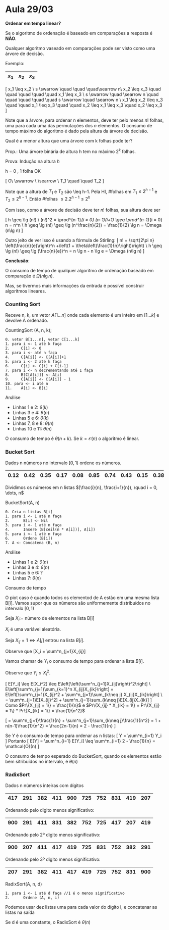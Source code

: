 # Aula 29/03

**Ordenar em tempo linear?**

Se o algoritmo de ordenação é baseado em comparações a resposta é **NÃO**.

Qualquer algoritmo vaseado em comparações pode ser visto como uma árvore de decisão.

Exemplo:

| $x_1$ | $x_2$ | $x_3$|
--|-|-

\[
    x_1 \leq x_2 \\
    s \swarrow \quad \quad \quad\searrow n\\
    x_2 \leq x_3 \quad \quad \quad \quad \quad x_1 \leq x_3 \\
    s \swarrow   \quad \searrow n \quad \quad \quad \quad \quad s \swarrow  \quad \searrow n \\
    x_1 \leq x_2 \leq x_3  \quad \quad x_1 \leq x_3  \quad \quad x_2 \leq x_1 \leq x_3  \quad x_2 \leq x_3
\]

Note que a árvore, para ordenar n elementos, deve ter pelo menos $n!$ folhas, uma para cada uma das permutações dos $n$ elementos. O consumo de tempo máximo do algoritmo é dado pela altura da árvore de decisão.

Qual é a menor altura que uma árvore com k folhas pode ter?

Prop.: Uma árvore binária de altura h tem no máximo $2^k$ folhas.

Prova: Indução na altura $h$

h = 0 , 1 folha OK

\[
    O\\
    \swarrow  \ \searrow \\
    T_1 \quad \quad T_2
\]

Note que a altura de $T_1$ e $T_2$ são \leq h-1. Pela HI, #folhas em $T_1 \leq 2^{h-1}$ e $T_2 \leq 2^{h-1}$. Então #folhas $\leq 2.2^{h-1} \leq 2^h$

Com isso, como a árvore de decisão deve ter $n!$ folhas, sua altura deve ser

\[
    h \geq \lg (n!) \\
    (n!)^2 = \prod^{n-1}_{i = 0} (n-1)(i+1) \geq \prod^{n-1}_{i = 0} n = n^n \\
    h \geq \lg (n!) \geq \lg (n^\frac{n}{2}) = \frac{1}{2} \lg n = \Omega (n\lg n)
\]

Outro jeito de ver isso é usando a fórmula de Stirling:
\[
    n! = \sqrt{2\pi n} \left(\frac{n}{e}\right)^n +\left(1 + \theta\left(\frac{1}{n}\right)\right) \\
    h \geq \lg (n!) \geq \lg (\frac{n}{e})^n = n \lg n - n \lg e = \Omega (n\lg n)
\]  

**Conclusão**:

O consumo de tempo de qualquer algoritmo de ordenação baseado em comparação é $\Omega (n\lg n)$.

Mas, se tivermos mais informações da entrada é possível construir algoritmos lineares.

### Counting Sort

Receve n, k, um vetor $A[1\dots n]$ onde cada elemento é um inteiro em $[1\dots k]$ e devolve A ordenado.

CountingSort (A, n, k);
```
0. vetor B[1...n], vetor C[1...k]
1. para i <- 1 até k faça
2.     C[i] <- 0
3. para i <- até n faça
4.     C[A[i]] <- C[A[i]]+1
5. para i <- 2 até k faça
6.     C[i] <- C[i] + C[i-1]
7. para i <- n decrementando até 1 faça
8.     B[C[A[i]]] <- A[i]
9.     C[A[i]] <- C[A[i]] - 1
10. para <- i até n
11.    A[i] <- B[i]
```
Análise

* Linhas 1 e 2: $\theta (k)$
* Linhas 3 e 4: $\theta (n)$
* Linhas 5 e 6: $\theta (k)$
* Linhas 7, 8 e 8: $\theta (n)$
* Linhas 10 e 11: $\theta (n)$

O consumo de tempo é $\theta(n+k)$. Se $k = \mathcal{O}(n)$ o algoritmo é linear.

### Bucket Sort

Dados n números no intervalo $[0, 1)$ ordene os números.

$0.12$ |$0.42$ |$0.35$|$0.17$|$0.08$|$0.85$|$0.74$|$0.43$|$0.15$|$0.38$
-|-|-|-|-|-|-|-|-|-

Dividimos os números em n listas $[\frac{i}{n}, \frac{i+1}{n}), \quad i = 0, \dots, n$

BucketSort(A, n)
```
0. Cria n listas B[i]
1. para i <- 1 até n faça
2.      B[i] <- Nil
3. para i <- 1 até n faça
4.      Insere (B[ceil(n * A[i])], A[i])
5. para i <- 1 até n faça
6.      Ordene (B[i])
7. A <- Concatena (B, n)
```

Análise

* Linhas 1 e 2: $\theta (n)$
* Linhas 3 e 4: $\theta (n)$
* Linhas 5 e 6: $?$
* Linhas 7: $\theta (n)$

Consumo de tempo

O piot caso é quando todos os elementod de A estão em uma mesma lista B[i]. Vamos supor que os números são uniformemente distribuídos no intervalo $[0,1)$

Seja $X_i :=$ número de elementos na lista B[i]

$X_i$ é uma variável aleatória.

Seja $X_{ij} = 1 \Leftrightarrow A[j]$ entrou na lista $B[i]$.

Observe que \[X_i = \sum^n_{j=1}X_{ij}\]

Vamos chamar de $Y_i$ o consumo de tempo para ordenar a lista $B[i]$.

Observe que $Y_i \leq X_i^2$.

\[
    E[Y_i] \leq E[X_i^2]  \leq E\left[\left(\sum^n_{j=1}X_{ij}\right)^2\right] \\
    E\left[\sum^n_{j=1}\sum_{k=1}^n X_{ij}X_{ik}\right] = E\left[\sum^n_{j=1}X_{ij}^2 + \sum^n_{j=1}\sum_{k\neq j} X_{ij}X_{ik}\right] \\
    = \sum^n_{j=1}E[X_{ij}^2] + \sum^n_{j=1}\sum_{k\neq j}E[X_{ij}X_{ik}]
\]
Como $Pr\{X_{ij} = 1\} = \frac{1}{n}$ e $Pr\{X_{ij} * X_{ik} = 1\} = Pr\{X_{ij} = 1\} * Pr\{X_{ik} = 1\} = \frac{1}{n^2}$

\[
    = \sum^n_{j=1}\frac{1}{n} + \sum^n_{j=1}\sum_{k\neq j}\frac{1}{n^2} = 1 + n(n-1)\frac{1}{n^2} = \frac{2n-1}{n} = 2 - \frac{1}{n}
\]

Se $Y$ é o consumo de tempo para ordenar as n listas:
\[
    Y = \sum^n_{i=1} Y_i
\]
Portanto
\[
    E[Y] = \sum^n_{i=1} E[Y_i] \leq \sum^n_{i=1} 2 - \frac{1}{n} = \mathcal{O}(n)
\]

O consumo de tempo esperado do BucketSort, quando os elementos estão bem sitribuídos no intervalo, é $\theta (n)$

### RadixSort

Dados n números inteiras com dígitos

$417$ | $291$|$382$|$411$|$900$|$725$|$752$|$831$|$419$|$207$
-|-|-|-|-|-|-|-|-|-|
Ordenando pelo digito menos significativo:

$900$ | $291$|$411$|$831$|$382$|$752$|$725$|$417$|$207$|$419$
-|-|-|-|-|-|-|-|-|-|

Ordenando pelo 2º digito menos significativo:

$900$ | $207$|$411$|$417$|$419$|$725$|$831$|$752$|$382$|$291$
-|-|-|-|-|-|-|-|-|-|

Ordenando pelo 3º digito menos significativo:

$207$ | $291$|$382$|$411$|$417$|$419$|$725$|$752$|$831$|$900$
-|-|-|-|-|-|-|-|-|-|

RadixSort(A, n, d)
```
1. para i <- 1 até d faça //1 é o menos significativo
2.      Ordene (A, n, i)
```
Podemos usar dez listas uma para cada valor do dígito i, e concatenar as listas na saída

Se d é uma constante, o RadixSort é $\theta(n)$
